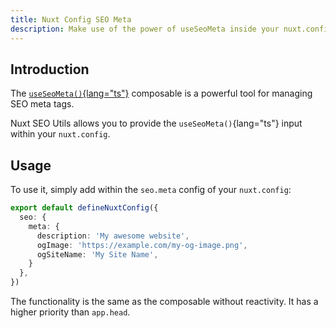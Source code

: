 ```yaml
---
title: Nuxt Config SEO Meta
description: Make use of the power of useSeoMeta inside your nuxt.config.
---
```


## Introduction

The [`useSeoMeta()`{lang="ts"}](https://nuxt.com/docs/api/composables/use-seo-meta#useseometa) composable is a powerful tool for managing SEO meta tags.

Nuxt SEO Utils allows you to provide the `useSeoMeta()`{lang="ts"} input within your `nuxt.config`.

## Usage

To use it, simply add within the `seo.meta` config of your `nuxt.config`:

```ts [nuxt.config.ts]
export default defineNuxtConfig({
  seo: {
    meta: {
      description: 'My awesome website',
      ogImage: 'https://example.com/my-og-image.png',
      ogSiteName: 'My Site Name',
    }
  },
})
```

The functionality is the same as the composable without reactivity. It has a higher priority than `app.head`.
